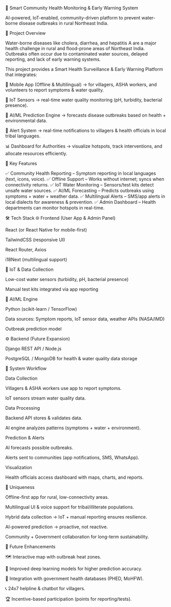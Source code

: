 🌊 Smart Community Health Monitoring & Early Warning System

AI-powered, IoT-enabled, community-driven platform to prevent water-borne disease outbreaks in rural Northeast India.

📖 Project Overview

Water-borne diseases like cholera, diarrhea, and hepatitis A are a major health challenge in rural and flood-prone areas of Northeast India. Outbreaks often occur due to contaminated water sources, delayed reporting, and lack of early warning systems.

This project provides a Smart Health Surveillance & Early Warning Platform that integrates:

📱 Mobile App (Offline & Multilingual) → for villagers, ASHA workers, and volunteers to report symptoms & water quality.

📡 IoT Sensors → real-time water quality monitoring (pH, turbidity, bacterial presence).

🤖 AI/ML Prediction Engine → forecasts disease outbreaks based on health + environmental data.

🔔 Alert System → real-time notifications to villagers & health officials in local tribal languages.

📊 Dashboard for Authorities → visualize hotspots, track interventions, and allocate resources efficiently.

🚀 Key Features

✅ Community Health Reporting – Symptom reporting in local languages (text, icons, voice).
✅ Offline Support – Works without internet; syncs when connectivity returns.
✅ IoT Water Monitoring – Sensors/test kits detect unsafe water sources.
✅ AI/ML Forecasting – Predicts outbreaks using symptoms + water + weather data.
✅ Multilingual Alerts – SMS/app alerts in local dialects for awareness & prevention.
✅ Admin Dashboard – Health departments can monitor hotspots in real-time.

🛠 Tech Stack
🌐 Frontend (User App & Admin Panel)

React (or React Native for mobile-first)

TailwindCSS (responsive UI)

React Router, Axios

i18Next (multilingual support)

📡 IoT & Data Collection

Low-cost water sensors (turbidity, pH, bacterial presence)

Manual test kits integrated via app reporting

🤖 AI/ML Engine

Python (scikit-learn / TensorFlow)

Data sources: Symptom reports, IoT sensor data, weather APIs (NASA/IMD)

Outbreak prediction model

⚙ Backend (Future Expansion)

Django REST API / Node.js

PostgreSQL / MongoDB for health & water quality data storage

🧭 System Workflow

Data Collection

Villagers & ASHA workers use app to report symptoms.

IoT sensors stream water quality data.

Data Processing

Backend API stores & validates data.

AI engine analyzes patterns (symptoms + water + environment).

Prediction & Alerts

AI forecasts possible outbreaks.

Alerts sent to communities (app notifications, SMS, WhatsApp).

Visualization

Health officials access dashboard with maps, charts, and reports.

🎯 Uniqueness

Offline-first app for rural, low-connectivity areas.

Multilingual UI & voice support for tribal/illiterate populations.

Hybrid data collection → IoT + manual reporting ensures resilience.

AI-powered prediction → proactive, not reactive.

Community + Government collaboration for long-term sustainability.

📌 Future Enhancements

🗺 Interactive map with outbreak heat zones.

🧠 Improved deep learning models for higher prediction accuracy.

🤝 Integration with government health databases (PHED, MoHFW).

📞 24x7 helpline & chatbot for villagers.

🏆 Incentive-based participation (points for reporting/tests).

